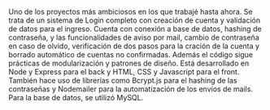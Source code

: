 Uno de los proyectos más ambiciosos en los que trabajé hasta ahora. 
 Se trata de un sistema de Login completo con creación de cuenta y validación de datos para el ingreso. 
 Cuenta con conexión a base de datos, hashing de contraseña, y las funcionalidades de aviso por mail, cambio de contraseña en caso de olvido, verificación de dos pasos para la cración de la cuenta y borrado automático de cuentas no confirmadas.
 Además el código sigue prácticas de modularización y patrones de diseño.
 Está desarrollado en Node y Express para el back y HTML, CSS y Javascript para el front. También hace uso de librerías como Bcrypt.js para el hashing de las contraseñas y Nodemailer para la automatización de los envíos de mails.
 Para la base de datos, se utilizó MySQL.

